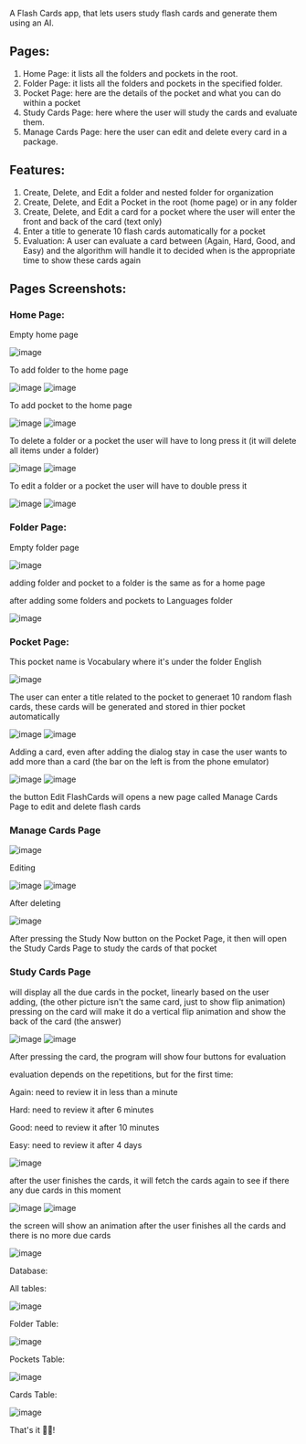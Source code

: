 A Flash Cards app, that lets users study flash cards and generate them using an AI. 

## Pages:

1. Home Page: it lists all the folders and pockets in the root.
2. Folder Page: it lists all the folders and pockets in the specified folder.
3. Pocket Page: here are the details of the pocket and what you can do within a pocket
4. Study Cards Page: here where the user will study the cards and evaluate them.
5. Manage Cards Page: here the user can edit and delete every card in a package.

## Features:

1. Create, Delete, and Edit a folder and nested folder for organization
2. Create, Delete, and Edit a Pocket in the root (home page) or in any folder 
3. Create, Delete, and Edit a card for a pocket where the user will enter the front and back of the card (text only) 
4. Enter a title to generate 10 flash cards automatically for a pocket 
5. Evaluation: A user can evaluate a card between (Again, Hard, Good, and Easy) and the algorithm will handle it to decided when is the appropriate time to show these cards again 

## Pages Screenshots:

### Home Page:

Empty home page

![image](https://github.com/user-attachments/assets/946da6d3-3bc8-4c36-a58e-427d94035dd2)

To add folder to the home page

![image](https://github.com/user-attachments/assets/e61563ab-ec4b-44e4-a833-5883669a2078)
![image](https://github.com/user-attachments/assets/1683703f-50bb-466d-8624-e7a0961a3f70)

To add pocket to the home page

![image](https://github.com/user-attachments/assets/c01fb51f-59e2-4d7b-8c69-60ef5dca35a7)
![image](https://github.com/user-attachments/assets/d9dc3740-1d48-43e9-b1a1-7b72a6911d50)

To delete a folder or a pocket the user will have to long press it (it will delete all items under a folder) 

![image](https://github.com/user-attachments/assets/7248d36d-5f74-4652-a6be-99db95960eb6)
![image](https://github.com/user-attachments/assets/9eebbac7-12bf-4dc0-9178-d6fdf8d8ce24)

To edit a folder or a pocket the user will have to double press it

![image](https://github.com/user-attachments/assets/3e403875-07ad-4e5c-a346-174c3d88cb5f)
![image](https://github.com/user-attachments/assets/41f7a8a7-e6c6-40c5-9a06-31e7efb40c4f)



### Folder Page: 

Empty folder page

![image](https://github.com/user-attachments/assets/19b260b2-58b5-4bda-9a2f-59a31677811d)

adding folder and pocket to a folder is the same as for a home page

after adding some folders and pockets to Languages folder

![image](https://github.com/user-attachments/assets/7b441b58-696a-4a3a-a085-a202d7ad3e76)


### Pocket Page: 

This pocket name is Vocabulary where it's under the folder English

![image](https://github.com/user-attachments/assets/9c35d93a-c42e-443f-b7e4-2eb121c8b01d)

The user can enter a title related to the pocket to generaet 10 random flash cards, these cards will be generated and stored in thier pocket automatically

![image](https://github.com/user-attachments/assets/0b2615cd-294d-4283-96de-c40b31f28b33)
![image](https://github.com/user-attachments/assets/599cea06-211e-4912-8d85-79ecf6c04ff3)

Adding a card, even after adding the dialog stay in case the user wants to add more than a card (the bar on the left is from the phone emulator) 

![image](https://github.com/user-attachments/assets/27c3c96f-2922-49b5-91a9-e7c09acfb851)
![image](https://github.com/user-attachments/assets/46a5ca97-2686-49fd-8180-a0db5c52b906)


the button Edit FlashCards will opens a new page called Manage Cards Page to edit and delete flash cards

### Manage Cards Page
![image](https://github.com/user-attachments/assets/d0980a9e-eab6-4672-9e3e-66cf5d711c25)

Editing 

![image](https://github.com/user-attachments/assets/8a4550ab-75fd-4670-bc33-86a45e7c27ec)
![image](https://github.com/user-attachments/assets/ad65a76c-11b2-48d9-bbe9-606be9602778)


After deleting

![image](https://github.com/user-attachments/assets/16b1edbe-6dfe-4fb8-a806-df5c9325257b)

After pressing the Study Now button on the Pocket Page, it then will open the Study Cards Page to study the cards of that pocket 

### Study Cards Page 
will display all the due cards in the pocket, linearly based on the user adding, (the other picture isn't the same card, just to show flip animation)
pressing on the card will make it do a vertical flip animation and show the back of the card (the answer) 

![image](https://github.com/user-attachments/assets/3377d10b-835e-41c5-be1e-fc698f462aba)
![image](https://github.com/user-attachments/assets/83a89bd7-e168-4e32-888f-c75e1c29e53f)


After pressing the card, the program will show four buttons for evaluation

evaluation depends on the repetitions, but for the first time: 

Again: need to review it in less than a minute 

Hard: need to review it after 6 minutes 

Good: need to review it after 10 minutes

Easy: need to review it after 4 days

![image](https://github.com/user-attachments/assets/f1766fa6-c992-4663-9d5f-292f3096b75f)

after the user finishes the cards, it will fetch the cards again to see if there any due cards in this moment 

![image](https://github.com/user-attachments/assets/1e83cc29-6d8c-432e-8754-30c50f46eac7)
![image](https://github.com/user-attachments/assets/53f511c2-d7a0-420e-989f-a43b6e6031e0)

the screen will show an animation after the user finishes all the cards and there is no more due cards

![image](https://github.com/user-attachments/assets/3f66e2b5-3255-4a6f-9a75-c6de4d53da95)


Database: 

All tables: 

![image](https://github.com/user-attachments/assets/fc321973-3a37-43b4-b8d9-c5f740b47c6e)

Folder Table: 

![image](https://github.com/user-attachments/assets/0ac3ceb3-6ae5-45e9-ae37-2143916d6e11)

Pockets Table: 

![image](https://github.com/user-attachments/assets/769749a4-0b7a-4e2c-bdf0-4ec3b6b75f61)

Cards Table: 

![image](https://github.com/user-attachments/assets/b90e89cc-d65f-4a75-b8b3-9d036cf99fef)


That's it 🙂🎉! 
